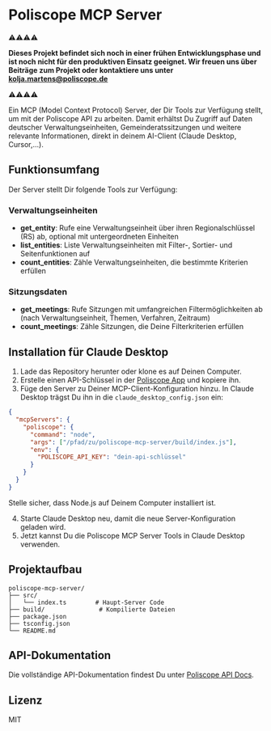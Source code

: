 # Poliscope MCP Server

⚠️⚠️⚠️⚠️

**Dieses Projekt befindet sich noch in einer frühen Entwicklungsphase und ist noch nicht für den produktiven Einsatz geeignet. Wir freuen uns über Beiträge zum Projekt oder kontaktiere uns unter kolja.martens@poliscope.de**

⚠️⚠️⚠️⚠️

Ein MCP (Model Context Protocol) Server, der Dir Tools zur Verfügung stellt, um mit der Poliscope API zu arbeiten. Damit erhältst Du Zugriff auf Daten deutscher Verwaltungseinheiten, Gemeinderatssitzungen und weitere relevante Informationen, direkt in deinem AI-Client (Claude Desktop, Cursor,...).

## Funktionsumfang

Der Server stellt Dir folgende Tools zur Verfügung:

### Verwaltungseinheiten
- **get_entity**: Rufe eine Verwaltungseinheit über ihren Regionalschlüssel (RS) ab, optional mit untergeordneten Einheiten
- **list_entities**: Liste Verwaltungseinheiten mit Filter-, Sortier- und Seitenfunktionen auf
- **count_entities**: Zähle Verwaltungseinheiten, die bestimmte Kriterien erfüllen

### Sitzungsdaten
- **get_meetings**: Rufe Sitzungen mit umfangreichen Filtermöglichkeiten ab (nach Verwaltungseinheit, Themen, Verfahren, Zeitraum)
- **count_meetings**: Zähle Sitzungen, die Deine Filterkriterien erfüllen

## Installation für Claude Desktop

1. Lade das Repository herunter oder klone es auf Deinen Computer.
2. Erstelle einen API-Schlüssel in der [Poliscope App](https://app.poliscope.de/api) und kopiere ihn.
3. Füge den Server zu Deiner MCP-Client-Konfiguration hinzu. In Claude Desktop trägst Du ihn in die `claude_desktop_config.json` ein:

```json
{
  "mcpServers": {
    "poliscope": {
      "command": "node",
      "args": ["/pfad/zu/poliscope-mcp-server/build/index.js"],
      "env": {
        "POLISCOPE_API_KEY": "dein-api-schlüssel"
      }
    }
  }
}
```
Stelle sicher, dass Node.js auf Deinem Computer installiert ist.

4. Starte Claude Desktop neu, damit die neue Server-Konfiguration geladen wird.
5. Jetzt kannst Du die Poliscope MCP Server Tools in Claude Desktop verwenden.

## Projektaufbau

```
poliscope-mcp-server/
├── src/
│   └── index.ts        # Haupt-Server Code
├── build/               # Kompilierte Dateien
├── package.json
├── tsconfig.json
└── README.md
```

## API-Dokumentation

Die vollständige API-Dokumentation findest Du unter [Poliscope API Docs](https://api.poliscope.de/v1/docs/).

## Lizenz

MIT